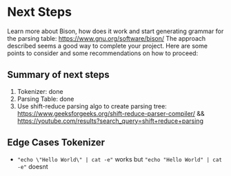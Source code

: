 # Next Steps

Learn more about Bison, how does it work and start generating grammar for the parsing table: https://www.gnu.org/software/bison/
The approach described seems a good way to complete your project. Here are some points to consider and some recommendations on how to proceed:

## Summary of next steps

1. Tokenizer: done
2. Parsing Table: done
3. Use shift-reduce parsing algo to create parsing tree: https://www.geeksforgeeks.org/shift-reduce-parser-compiler/ && https://youtube.com/results?search_query=shift+reduce+parsing

## Edge Cases Tokenizer

- `"echo \"Hello World\" | cat -e"` works but `"echo "Hello World" | cat -e"` doesnt